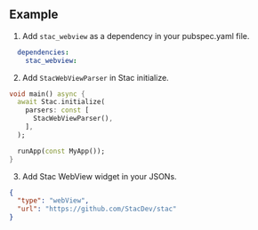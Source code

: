 ## Example

1. Add `stac_webview` as a dependency in your pubspec.yaml file.

```yaml
  dependencies:
    stac_webview:
```

2. Add `StacWebViewParser` in Stac initialize.

```dart
void main() async {
  await Stac.initialize(
    parsers: const [
      StacWebViewParser(),
    ],
  );

  runApp(const MyApp());
}
```

3. Add Stac WebView widget in your JSONs.

```JSON
{
  "type": "webView",
  "url": "https://github.com/StacDev/stac"
}
```